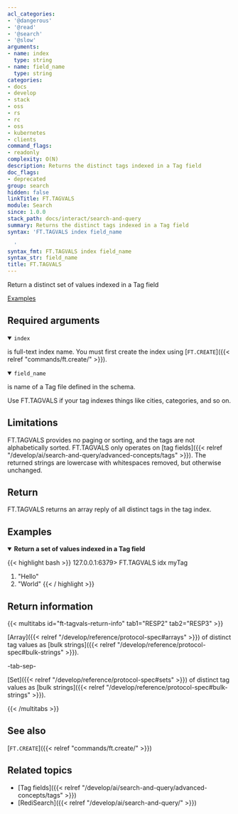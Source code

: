 ```yaml
---
acl_categories:
- '@dangerous'
- '@read'
- '@search'
- '@slow'
arguments:
- name: index
  type: string
- name: field_name
  type: string
categories:
- docs
- develop
- stack
- oss
- rs
- rc
- oss
- kubernetes
- clients
command_flags:
- readonly
complexity: O(N)
description: Returns the distinct tags indexed in a Tag field
doc_flags:
- deprecated
group: search
hidden: false
linkTitle: FT.TAGVALS
module: Search
since: 1.0.0
stack_path: docs/interact/search-and-query
summary: Returns the distinct tags indexed in a Tag field
syntax: 'FT.TAGVALS index field_name

  '
syntax_fmt: FT.TAGVALS index field_name
syntax_str: field_name
title: FT.TAGVALS
---
```


Return a distinct set of values indexed in a Tag field

[Examples](#examples)

## Required arguments

<details open>
<summary><code>index</code></summary>

is full-text index name. You must first create the index using [`FT.CREATE`]({{< relref "commands/ft.create/" >}}).
</details>

<details open>
<summary><code>field_name</code></summary>

is name of a Tag file defined in the schema.
</details>

Use FT.TAGVALS if your tag indexes things like cities, categories, and so on.

## Limitations

FT.TAGVALS provides no paging or sorting, and the tags are not alphabetically sorted. FT.TAGVALS only operates on [tag fields]({{< relref "/develop/ai/search-and-query/advanced-concepts/tags" >}}).
The returned strings are lowercase with whitespaces removed, but otherwise unchanged.

## Return

FT.TAGVALS returns an array reply of all distinct tags in the tag index.

## Examples

<details open>
<summary><b>Return a set of values indexed in a Tag field</b></summary>

{{< highlight bash >}}
127.0.0.1:6379> FT.TAGVALS idx myTag
1) "Hello"
2) "World"
{{< / highlight >}}
</details>

## Return information

{{< multitabs id="ft-tagvals-return-info"
    tab1="RESP2"
    tab2="RESP3" >}}

[Array]({{< relref "/develop/reference/protocol-spec#arrays" >}}) of distinct tag values as [bulk strings]({{< relref "/develop/reference/protocol-spec#bulk-strings" >}}).

-tab-sep-

[Set]({{< relref "/develop/reference/protocol-spec#sets" >}}) of distinct tag values as [bulk strings]({{< relref "/develop/reference/protocol-spec#bulk-strings" >}}).

{{< /multitabs >}}

## See also

[`FT.CREATE`]({{< relref "commands/ft.create/" >}})

## Related topics

- [Tag fields]({{< relref "/develop/ai/search-and-query/advanced-concepts/tags" >}})
- [RediSearch]({{< relref "/develop/ai/search-and-query/" >}})
